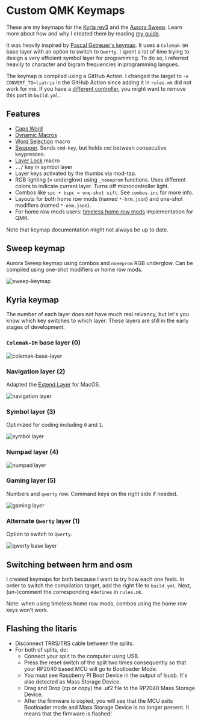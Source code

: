 # Custom QMK Keymaps

These are my keymaps for the [Kyria rev3](https://github.com/splitkb/kyria) and the [Aurora Sweep](https://splitkb.com/collections/keyboard-kits/products/aurora-sweep). Learn more about how and why I created them by reading [my guide](https://ratoru.com/blog/choose-the-right-base-layout).

It was heavily inspired by [Pascal Getreuer's keymap](https://github.com/getreuer/qmk-keymap). It uses a `Colemak-DH` base layer with an option to switch to `Qwerty`. I spent a lot of time trying to design a very efficient symbol layer for programming. To do so, I referred heavily to character and bigram frequencies in programming langues.

The keymap is compiled using a GitHub Action. I changed the target to `-e CONVERT_TO=liatris` in the GitHub Action since adding it in `rules.mk` did not work for me. If you have a [different controller](https://docs.qmk.fm/#/feature_converters?id=converters), you might want to remove this part in `build.yml`.

## Features

- [Caps Word](https://docs.qmk.fm/#/feature_caps_word)
- [Dynamic Macros](https://docs.qmk.fm/#/feature_dynamic_macros)
- [Word Selection](https://getreuer.info/posts/keyboards/select-word/index.html) macro
- [Swapper](https://github.com/callum-oakley/qmk_firmware/tree/master/users/callum#swapper). Sends `cmd-key`, but holds `cmd` between consecutive keypresses.
- [Layer Lock](https://getreuer.info/posts/keyboards/layer-lock/index.html) macro
- `../` key in symbol layer
- Layer keys activated by the thumbs via mod-tap.
- RGB lighting (= underglow) using `_noeeprom` functions. Uses different colors to indicate current layer. Turns off microcontroller light.
- Combos like `spc + bspc = one-shot sift`. See `combos.inc` for more info.
- Layouts for both home row mods (named `*-hrm.json`) and one-shot modifiers (named `*-osm.json`).
- For home row mods users: [timeless home row mods](https://github.com/urob/zmk-config#timeless-homerow-mods) implementation for QMK.

Note that keymap documentation might not always be up to date.

## Sweep keymap

Aurora Sweep keymap using combos and `noeeprom` RGB underglow. Can be compiled using one-shot modifiers or home row mods.

![sweep-keymap](docs/sweep/sweep-hrm.png)

## Kyria keymap

The number of each layer does not have much real relvancy, but let's you know which key switches to which layer. These layers are still in the early stages of development.

### `Colemak-DH` base layer (0)

![colemak-base-layer](docs/kyria/colemak-dh-base-layer.png)

### Navigation layer (2)

Adapted the [Extend Layer](https://dreymar.colemak.org/layers-extend.html) for MacOS.

![navigation layer](docs/kyria/navigation-layer.png)

### Symbol layer (3)

Optimized for coding including `0` and `1`.

![symbol layer](docs/kyria/symbol-layer.png)

### Numpad layer (4)

![numpad layer](docs/kyria/numpad-layer.png)

### Gaming layer (5)

Numbers and `qwerty` row. Command keys on the right side if needed.

![gaming layer](docs/kyria/gaming-layer.png)

### Alternate `Qwerty` layer (1)

Option to switch to `Qwerty`.

![qwerty base layer](docs/kyria/qwerty-layer.png)

## Switching between hrm and osm

I created keymaps for both because I want to try how each one feels. In order to switch the compilation target, add the right file to `build.yml`. Next, (un-)comment the corresponding `#defines` in `rules.mk`.

Note: when using timeless home row mods, combos using the home row keys won't work.

## Flashing the litaris

- Disconnect TRRS/TRS cable between the splits.
- For both of splits, do:
  - Connect your split to the computer using USB.
  - Press the reset switch of the split two times consequently so that your RP2040 based MCU will go to Bootloader Mode.
  - You must see Raspberry PI Boot Device in the output of lsusb. It's also detected as Mass Storage Device.
  - Drag and Drop (cp or copy) the .uf2 file to the RP2040 Mass Storage Device.
  - After the firmware is copied, you will see that the MCU exits Bootloader mode and Mass Storage Device is no longer present. It means that the firmware is flashed!
